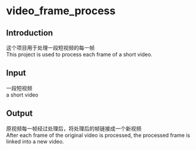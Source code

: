 # video_frame_process

## Introduction
这个项目用于处理一段短视频的每一帧<br>
This project is used to process each frame of a short video.

## Input
一段短视频<br>
a short video

## Output
原视频每一帧经过处理后，将处理后的帧链接成一个新视频<br>
After each frame of the original video is processed, the processed frame is linked into a new video.